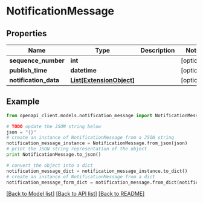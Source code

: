 # NotificationMessage


## Properties
Name | Type | Description | Notes
------------ | ------------- | ------------- | -------------
**sequence_number** | **int** |  | [optional] 
**publish_time** | **datetime** |  | [optional] 
**notification_data** | [**List[ExtensionObject]**](ExtensionObject.md) |  | [optional] 

## Example

```python
from openapi_client.models.notification_message import NotificationMessage

# TODO update the JSON string below
json = "{}"
# create an instance of NotificationMessage from a JSON string
notification_message_instance = NotificationMessage.from_json(json)
# print the JSON string representation of the object
print NotificationMessage.to_json()

# convert the object into a dict
notification_message_dict = notification_message_instance.to_dict()
# create an instance of NotificationMessage from a dict
notification_message_form_dict = notification_message.from_dict(notification_message_dict)
```
[[Back to Model list]](../README.md#documentation-for-models) [[Back to API list]](../README.md#documentation-for-api-endpoints) [[Back to README]](../README.md)


